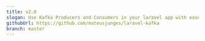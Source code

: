 ```yaml
---
title: v2.0
slogan: Use Kafka Producers and Consumers in your laravel app with ease!
githubUrl: https://github.com/mateusjunges/laravel-kafka
branch: master
---
```

